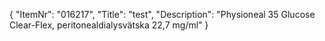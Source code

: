 {
  "ItemNr": "016217",
  "Title": "test",
  "Description": "Physioneal 35 Glucose Clear-Flex, peritonealdialysvätska 22,7 mg/ml"
}